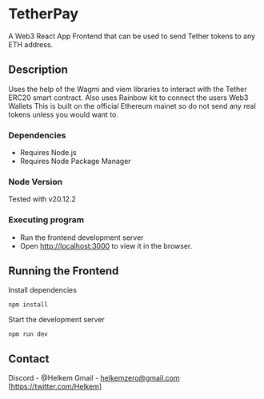 # TetherPay

A Web3 React App Frontend that can be used to send Tether tokens to any ETH address.  

## Description

Uses the help of the Wagmi and viem libraries to interact with the Tether ERC20 smart contract.
Also uses Rainbow kit to connect the users Web3 Wallets
This is built on the official Ethereum mainet so do not send any real tokens unless you would want to.

### Dependencies
* Requires Node.js
* Requires Node Package Manager


### Node Version
Tested with v20.12.2
  
### Executing program
* Run the frontend development server
* Open [http://localhost:3000](http://localhost:3000) to view it in the browser.

## Running the Frontend 

Install dependencies 
```
npm install
```
Start the development server
```
npm run dev
```
## Contact
Discord - @Helkem
Gmail - helkemzero@gmail.com
[https://twitter.com/Helkem]
